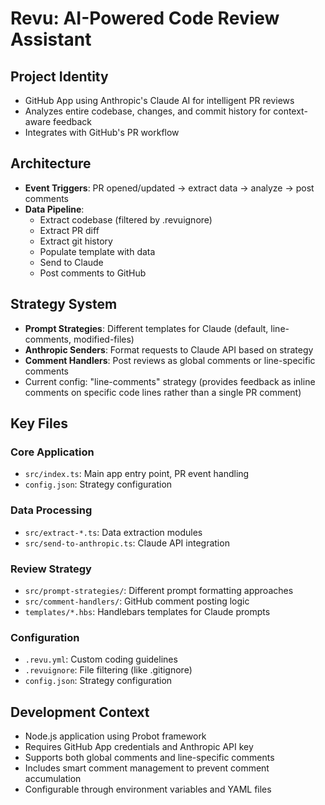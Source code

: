 # Revu: AI-Powered Code Review Assistant

## Project Identity

- GitHub App using Anthropic's Claude AI for intelligent PR reviews
- Analyzes entire codebase, changes, and commit history for context-aware feedback
- Integrates with GitHub's PR workflow

## Architecture

- **Event Triggers**: PR opened/updated → extract data → analyze → post comments
- **Data Pipeline**:
  - Extract codebase (filtered by .revuignore)
  - Extract PR diff
  - Extract git history
  - Populate template with data
  - Send to Claude
  - Post comments to GitHub

## Strategy System

- **Prompt Strategies**: Different templates for Claude (default, line-comments, modified-files)
- **Anthropic Senders**: Format requests to Claude API based on strategy
- **Comment Handlers**: Post reviews as global comments or line-specific comments
- Current config: "line-comments" strategy (provides feedback as inline comments on specific code lines rather than a single PR comment)

## Key Files

### Core Application

- `src/index.ts`: Main app entry point, PR event handling
- `config.json`: Strategy configuration

### Data Processing

- `src/extract-*.ts`: Data extraction modules
- `src/send-to-anthropic.ts`: Claude API integration

### Review Strategy

- `src/prompt-strategies/`: Different prompt formatting approaches
- `src/comment-handlers/`: GitHub comment posting logic
- `templates/*.hbs`: Handlebars templates for Claude prompts

### Configuration

- `.revu.yml`: Custom coding guidelines
- `.revuignore`: File filtering (like .gitignore)
- `config.json`: Strategy configuration

## Development Context

- Node.js application using Probot framework
- Requires GitHub App credentials and Anthropic API key
- Supports both global comments and line-specific comments
- Includes smart comment management to prevent comment accumulation
- Configurable through environment variables and YAML files
